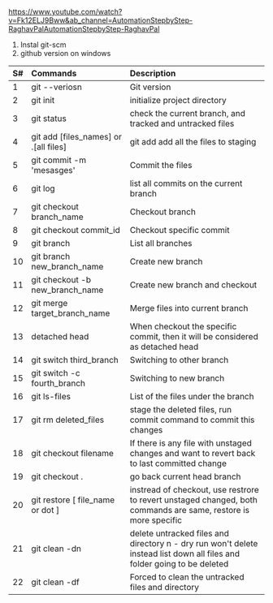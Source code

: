 https://www.youtube.com/watch?v=Fk12ELJ9Bww&ab_channel=AutomationStepbyStep-RaghavPalAutomationStepbyStep-RaghavPal

1. Instal git-scm 
2. github version on windows 

| S#  | Commands | Description |
| :--- | :--- | :--- |
| 1  | git --veriosn  | Git version |
| 2  | git init  | initialize project directory |
| 3  | git status  | check the current branch, and tracked and untracked files |
| 4  | git add [files_names] or .[all files]  | git add add all the files to staging |
| 5  | git commit -m 'mesasges'  | Commit the files |
| 6  | git log  | list all commits on the current branch |
| 7  | git checkout branch_name  | Checkout branch |
| 8  | git checkout commit_id  | Checkout specific commit |
| 9  | git branch  | List all branches |
| 10  | git branch new_branch_name  | Create new branch |
| 11  | git checkout -b new_branch_name  | Create new branch and checkout |
| 12  | git merge target_branch_name  | Merge files into current branch |
| 13  | detached head  | When checkout the specific commit, then it will be considered as detached head |
| 14  | git switch third_branch | Switching to other branch|
| 15  | git switch -c fourth_branch | Switching to new branch|
| 16  | git ls-files | List of the files under the branch|
| 17  | git rm deleted_files | stage the deleted files, run commit command to commit this changes|
| 18  | git checkout filename | If there is any file with unstaged changes and want to revert back to last committed change |
| 19  | git checkout .  | go back current head branch |
| 20  | git restore [ file_name or  dot ]  | instread of checkout, use restrore to revert unstaged changed, both commands are same, restore is more specific |
| 21  | git clean -dn | delete untracked files and directory n - dry run won't delete instead list down all files and folder going to be deleted |
| 22  | git clean -df | Forced to clean the untracked files and directory|









